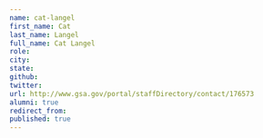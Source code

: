 ```yaml
---
name: cat-langel
first_name: Cat
last_name: Langel
full_name: Cat Langel
role: 
city: 
state: 
github: 
twitter: 
url: http://www.gsa.gov/portal/staffDirectory/contact/176573
alumni: true
redirect_from: 
published: true
---
```


